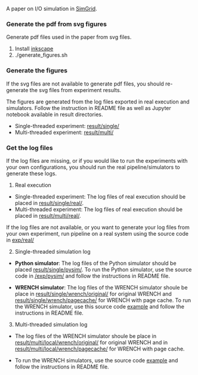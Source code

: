 A paper on I/O simulation in [SimGrid](http://simgrid.org).

### Generate the pdf from svg figures
Generate pdf files used in the paper from svg files. 
1. Install [inkscape](http://inkscape.org)
2. ./generate_figures.sh

### Generate the figures
If the svg files are not available to generate pdf files, you should re-generate the svg files 
from experiment results. 

The figures are generated from the log files exported in real execution and simulators.
Follow the instruction in README file as well as Jupyter notebook available in result directories.

- Single-threaded experiment: [result/single/](result/single/)
- Multi-threaded experiment: [result/multi/](result/multi/)

### Get the log files
If the log files are missing, or if you would like to run the experiments with your own configurations,
you should run the real pipeline/simulators to generate these logs.

1. Real execution
- Single-threaded experiment: The log files of real execution should be placed in [result/single/real/](result/single/real/).
- Multi-threaded experiment: The log files of real execution should be placed in [result/multi/real/](result/multi/real/).

If the log files are not available, or you want to generate your log files from your own experiment, 
run pipeline on a real system using the source code in [exp/real/](exp/real/)

2. Single-threaded simulation log

- **Python simulator**: The log files of the Python simulator should be placed [result/single/pysim/](result/single/pysim/). 
To run the Python simulator, use the source code in [/exp/pysim/](/exp/pysim/)  and follow the instructions in README file.

- **WRENCH simulator**: The log files of the WRENCH simulator shoule be place in [result/single/wrench/original/](result/single/wrench/original/) 
for original WRENCH and [result/single/wrench/pagecache/](result/single/wrench/pagecache/) for WRENCH with page cache.
To run the WRENCH simulator, use this source code [example](https://github.com/dohoangdzung/wrench/tree/io_chunk_test/examples/basic-examples/io-pagecache) and follow the instructions in README file.

3. Multi-threaded simulation log

- The log files of the WRENCH simulator shoule be place in [result/multi/local/wrench/original/](result/multi/local/wrench/original/) for original WRENCH 
and in [result/multi/local/wrench/pagecache/](result/multi/local//wrench/pagecache/) for WRENCH with page cache.

- To run the WRENCH simulators, use the source code [example](https://github.com/dohoangdzung/wrench/tree/io_chunk_test/examples/basic-examples/io-pagecache) and follow the instructions in README file.

